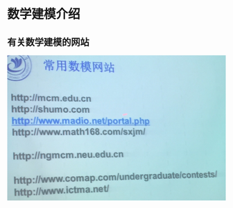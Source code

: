 # 数学建模介绍
## 有关数学建模的网站
![数学建模网站](https://github.com/FengGuanxi/GitHub-/blob/master/%E6%9C%89%E5%85%B3%E6%95%B0%E5%AD%A6%E5%BB%BA%E6%A8%A1%E7%9A%84%E7%BD%91%E7%AB%99.JPG)
